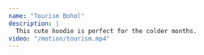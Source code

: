 ```yaml
---
name: "Tourism Bohol"
description: |
  This cute hoodie is perfect for the colder months.
video: "/motion/tourism.mp4"
---
```

